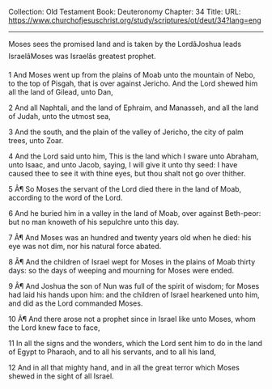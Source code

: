 Collection: Old Testament
Book: Deuteronomy
Chapter: 34
Title: 
URL: https://www.churchofjesuschrist.org/study/scriptures/ot/deut/34?lang=eng

---

Moses sees the promised land and is taken by the LordâJoshua leads IsraelâMoses was Israelâs greatest prophet.

1 And Moses went up from the plains of Moab unto the mountain of Nebo, to the top of Pisgah, that is over against Jericho. And the Lord shewed him all the land of Gilead, unto Dan,

2 And all Naphtali, and the land of Ephraim, and Manasseh, and all the land of Judah, unto the utmost sea,

3 And the south, and the plain of the valley of Jericho, the city of palm trees, unto Zoar.

4 And the Lord said unto him, This is the land which I sware unto Abraham, unto Isaac, and unto Jacob, saying, I will give it unto thy seed: I have caused thee to see it with thine eyes, but thou shalt not go over thither.

5 Â¶ So Moses the servant of the Lord died there in the land of Moab, according to the word of the Lord.

6 And he buried him in a valley in the land of Moab, over against Beth-peor: but no man knoweth of his sepulchre unto this day.

7 Â¶ And Moses was an hundred and twenty years old when he died: his eye was not dim, nor his natural force abated.

8 Â¶ And the children of Israel wept for Moses in the plains of Moab thirty days: so the days of weeping and mourning for Moses were ended.

9 Â¶ And Joshua the son of Nun was full of the spirit of wisdom; for Moses had laid his hands upon him: and the children of Israel hearkened unto him, and did as the Lord commanded Moses.

10 Â¶ And there arose not a prophet since in Israel like unto Moses, whom the Lord knew face to face,

11 In all the signs and the wonders, which the Lord sent him to do in the land of Egypt to Pharaoh, and to all his servants, and to all his land,

12 And in all that mighty hand, and in all the great terror which Moses shewed in the sight of all Israel.
